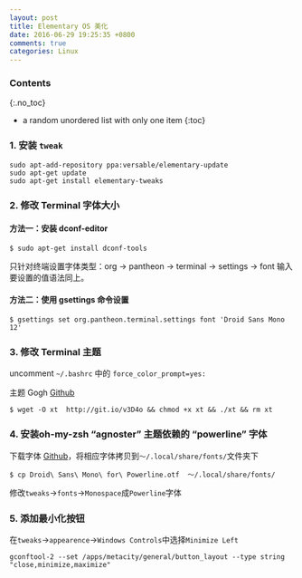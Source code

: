 ```yaml
---
layout: post
title: Elementary OS 美化
date: 2016-06-29 19:25:35 +0800
comments: true
categories: Linux
---
```

### Contents
{:.no_toc}
* a random unordered list with only one item
{:toc}

### 1. 安装 `tweak`

```
sudo apt-add-repository ppa:versable/elementary-update
sudo apt-get update
sudo apt-get install elementary-tweaks
```
<!-- more -->

### 2. 修改 Terminal 字体大小

#### 方法一：安装 dconf-editor

```
$ sudo apt-get install dconf-tools
```

只针对终端设置字体类型：org -> pantheon -> terminal -> settings -> font 输入要设置的值语法同上。

#### 方法二：使用 gsettings 命令设置

```
$ gsettings set org.pantheon.terminal.settings font 'Droid Sans Mono 12'
```

### 3. 修改 Terminal 主题
uncomment `~/.bashrc` 中的 `force_color_prompt=yes:`

主题 Gogh [Github](https://github.com/Mayccoll/Gogh)

```
$ wget -O xt  http://git.io/v3D4o && chmod +x xt && ./xt && rm xt
```

### 4. 安装oh-my-zsh “agnoster” 主题依赖的 “powerline” 字体
下载字体 [Github](https://github.com/powerline/fonts)，将相应字体拷贝到`～/.local/share/fonts/`文件夹下

```
$ cp Droid\ Sans\ Mono\ for\ Powerline.otf  ～/.local/share/fonts/
```
修改`tweaks`->`fonts`->`Monospace`成`Powerline`字体 

### 5. 添加最小化按钮
 在`tweaks`->`appearence`->`Windows Controls`中选择`Minimize Left`

```
gconftool-2 --set /apps/metacity/general/button_layout --type string "close,minimize,maximize"
```

